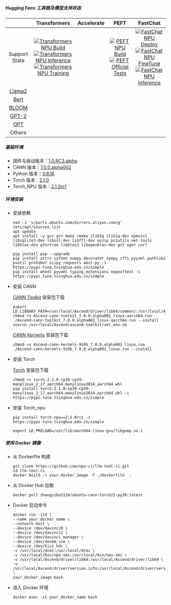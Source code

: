 <!-- <p align="center"> 
<img src="https://r.huaweistatic.com/s/ascendstatic/lst/header/header-logo.png" width="256px">
</p> -->

##### Hugging Face 工具链及模型支持状态

|  | Transformers | Accelerate | PEFT | FastChat |
| :---: | :---: | :---: | :---: | :---: |
| Support State | [![Transformers NPU Build](https://github.com/npu-ci/llm-tool-ci/actions/workflows/transformers-build.yml/badge.svg)](https://github.com/npu-ci/llm-tool-ci/actions/workflows/transformers-build.yml) <br> [![Transformers NPU Inference](https://github.com/npu-ci/llm-tool-ci/actions/workflows/transformers-inference.yml/badge.svg)](https://github.com/npu-ci/llm-tool-ci/actions/workflows/transformers-inference.yml) <br> [![Transformers NPU Training](https://github.com/npu-ci/llm-tool-ci/actions/workflows/transformers-training.yml/badge.svg)](https://github.com/npu-ci/llm-tool-ci/actions/workflows/transformers-training.yml) |  | [![PEFT NPU Build](https://github.com/npu-ci/llm-tool-ci/actions/workflows/peft-build.yml/badge.svg)](https://github.com/npu-ci/llm-tool-ci/actions/workflows/peft-build.yml)<br>  [![PEFT Official Tests](https://github.com/npu-ci/llm-tool-ci/actions/workflows/peft-official-tests.yml/badge.svg)](https://github.com/npu-ci/llm-tool-ci/actions/workflows/peft-official-tests.yml)  |  [![FastChat NPU Deploy](https://github.com/npu-ci/llm-tool-ci/actions/workflows/fastchat-deploy.yml/badge.svg)](https://github.com/npu-ci/llm-tool-ci/actions/workflows/fastchat-deploy.yml) <br> [![FastChat NPU FineTune](https://github.com/npu-ci/llm-tool-ci/actions/workflows/fastchat-finetune.yml/badge.svg)](https://github.com/npu-ci/llm-tool-ci/actions/workflows/fastchat-finetune.yml) <br> [![FastChat NPU Inference](https://github.com/npu-ci/llm-tool-ci/actions/workflows/fastchat-inference.yml/badge.svg)](https://github.com/npu-ci/llm-tool-ci/actions/workflows/fastchat-inference.yml) |
| [Llama2]() |<!--transformers-Llama2--> |<!--accelerate-Llama2--> |<!--peft-Llama2--> |<!--fschat-Llama2--> |
| [Bert]() |<!--transformers-Bert--> |<!--accelerate-Bert--> |<!--peft-Bert--> |<!--fschat-Bert--> |
| [BLOOM]() |<!--transformers-BLOOM--> |<!--accelerate-BLOOM--> |<!--peft-BLOOM--> |<!--fschat-BLOOM--> |
| [GPT-2]() |<!--transformers-GPT-2--> |<!--accelerate-GPT-2--> |<!--peft-GPT-2--> |<!--fschat-GPT-2--> |
| [OPT]() |<!--transformers-OPT--> |<!--accelerate-OPT--> |<!--peft-OPT--> |<!--fschat-OPT--> |
| Others |  |  |  |  |

##### 基础环境

- 固件与驱动版本：[1.0.RC3.alpha](https://www.hiascend.com/hardware/firmware-drivers/community?product=4&model=26&cann=7.0.0.alpha002&driver=1.0.RC3.alpha)
- CANN 版本：[7.0.0.alpha002](https://www.hiascend.com/zh/developer/download/community/result?module=pt+tf+cann)
- Python 版本：[3.9.18](https://docs.conda.io/projects/miniconda/en/latest/miniconda-install.html)
- Torch 版本：[2.1.0](https://gitee.com/link?target=https%3A%2F%2Fdownload.pytorch.org%2Fwhl%2Fcpu%2Ftorch-2.1.0-cp39-cp39-manylinux_2_17_aarch64.manylinux2014_aarch64.whl%23sha256%3Dde7d63c6ecece118684415a3dbd4805af4a4c1ee1490cccf7405d8c240a481b4)
- Torch_NPU 版本：[2.1.0rc1](https://gitee.com/ascend/pytorch)

##### 环境安装

- 安装依赖
    ```shell
    sed -i 's/ports.ubuntu.com/mirrors.aliyun.com/g' /etc/apt/sources.list
    apt update
    apt install -y gcc g++ make cmake zlib1g zlib1g-dev openssl libsqlite3-dev libssl-dev libffi-dev unzip pciutils net-tools libblas-dev gfortran libblas3 libopenblas-dev git wget curl
    ```

    ```shell
    pip install pip --upgrade 
    pip install attrs cython numpy decorator sympy cffi pyyaml pathlib2 psutil protobuf scipy requests absl-py -i https://pypi.tuna.tsinghua.edu.cn/simple
    pip install wheel pyyaml typing_extensions expecttest -i https://pypi.tuna.tsinghua.edu.cn/simple
    ```

- 安装 CANN
  
    [CANN Toolkit](https://ascend-repo.obs.cn-east-2.myhuaweicloud.com/Milan-ASL/Milan-ASL%20V100R001C15SPC702/Ascend-cann-toolkit_7.0.0.alpha002_linux-aarch64.run?response-content-type=application/octet-stream) 安装包下载
    
    ```shell
    export LD_LIBRARY_PATH=/usr/local/Ascend/driver/lib64/common/:/usr/local/Ascend/driver/lib64/driver/:$LD_LIBRARY_PATH
    chmod +x Ascend-cann-toolkit_7.0.0.alpha002_linux-aarch64.run
    ./Ascend-cann-toolkit_7.0.0.alpha002_linux-aarch64.run --install
    source /usr/local/Ascend/ascend-toolkit/set_env.sh
    ```

    [CANN Kernerls](https://ascend-repo.obs.cn-east-2.myhuaweicloud.com/Milan-ASL/Milan-ASL%20V100R001C15SPC702/Ascend-cann-kernels-910b_7.0.0.alpha002_linux.run?response-content-type=application/octet-stream) 安装包下载
    
    ```shell
    chmod +x Ascend-cann-kernels-910b_7.0.0.alpha002_linux.run
    ./Ascend-cann-kernels-910b_7.0.0.alpha002_linux.run --install
    ```

- 安装 Torch
    
    [Torch](https://download.pytorch.org/whl/cpu/torch-2.1.0-cp39-cp39-manylinux_2_17_aarch64.manylinux2014_aarch64.whl) 安装包下载
    
    ```shell
    chmod +x torch-2.1.0-cp39-cp39-manylinux_2_17_aarch64.manylinux2014_aarch64.whl
    pip install torch-2.1.0-cp39-cp39-manylinux_2_17_aarch64.manylinux2014_aarch64.whl -i https://pypi.tuna.tsinghua.edu.cn/simple
    ```

- 安装 Torch_npu
    ```shell
    pip install torch-npu==2.1.0rc1 -i https://pypi.tuna.tsinghua.edu.cn/simple

    export LD_PRELOAD=/usr/lib/aarch64-linux-gnu/libgomp.so.1
    ```


##### 使用 Docker 镜像

- 从 Dockerfile 构建
  ```shell
  git clone https://github.com/npu-ci/llm-tool-ci.git
  cd llm-tool-ci
  docker build -t your_docker_image -f ./Dockerfile  .
  ```

- 从 Docker Hub 拉取

    ```shell
    docker pull zhangsibo1129/ubuntu-cann-torch21-py39:latest
    ```

- Docker 启动命令
    ```shell
    docker run -itd \
    --name your_docker_name \
    --network host \
    --device /dev/davinci0 \
    --device /dev/davinci1 \
    --device /dev/davinci_manager \
    --device /dev/devmm_svm \
    --device /dev/hisi_hdc \
    -v /usr/local/dcmi:/usr/local/dcmi \
    -v /usr/local/bin/npu-smi:/usr/local/bin/npu-smi \
    -v /usr/local/Ascend/driver/lib64:/usr/local/Ascend/driver/lib64 \
    -v /usr/local/Ascend/driver/version.info:/usr/local/Ascend/driver/version.info \
    your_docker_image bash
    ```

- 进入 Docker 环境
    ```shell
    docker exec -it your_docker_name bash
    ```